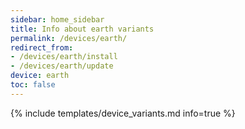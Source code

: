 ```yaml
---
sidebar: home_sidebar
title: Info about earth variants
permalink: /devices/earth/
redirect_from:
- /devices/earth/install
- /devices/earth/update
device: earth
toc: false
---
```

{% include templates/device_variants.md info=true %}
